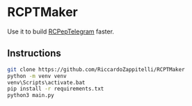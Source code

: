 # RCPTMaker
Use it to build [RCPepTelegram](https://github.com/RiccardoZappitelli/RCPepTelegram) faster.


## Instructions
```bash
git clone https://github.com/RiccardoZappitelli/RCPTMaker
python -m venv venv
venv\Scripts\activate.bat
pip install -r requirements.txt
python3 main.py
```